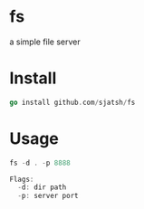 # fs
a simple file server

# Install

```go
go install github.com/sjatsh/fs
```

# Usage
```go
fs -d . -p 8888

Flags:
  -d: dir path
  -p: server port
```